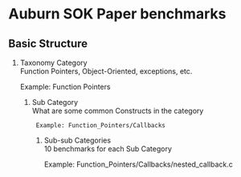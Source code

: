 # Auburn SOK Paper benchmarks

## Basic Structure

1. Taxonomy Category  
    Function Pointers, Object-Oriented, exceptions, etc.

    Example: Function Pointers

    1. Sub Category  
      What are some common Constructs in the category

            Example: Function_Pointers/Callbacks

        1. Sub-sub Categories  
        10 benchmarks for each Sub Category

            Example: Function_Pointers/Callbacks/nested_callback.c
